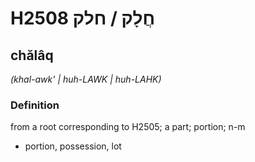 # H2508 חֲלָק / חלק

## chălâq

_(khal-awk' | huh-LAWK | huh-LAHK)_

### Definition

from a root corresponding to H2505; a part; portion; n-m

- portion, possession, lot
